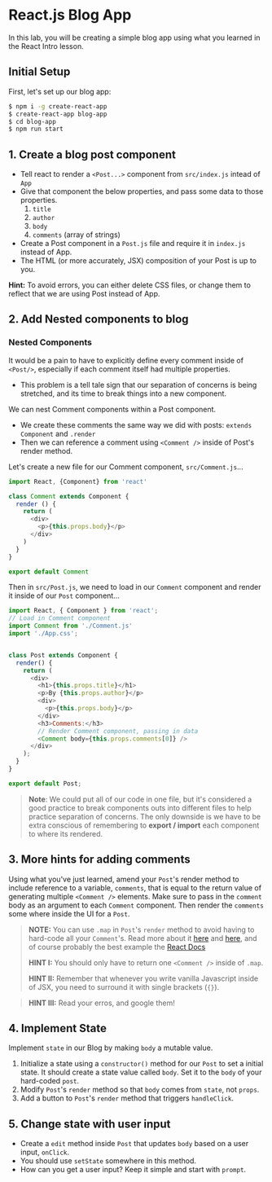 # React.js Blog App


In this lab, you will be creating a simple blog app using what you learned in the React Intro lesson. 

## Initial Setup

First, let's set up our blog app:

```bash
$ npm i -g create-react-app
$ create-react-app blog-app
$ cd blog-app
$ npm run start
```
## 1. Create a blog post component
* Tell react to render a `<Post...>` component from `src/index.js` intead of `App`
* Give that component the below properties, and pass some data to those properties.
  1. `title`
  2. `author`
  3. `body`
  4. `comments` (array of strings)
* Create a Post component in a `Post.js` file and require it in `index.js` instead of App. 
* The HTML (or more accurately, JSX) composition of your Post is up to you.

**Hint:** To avoid errors, you can either delete CSS files, or change them to reflect that we are using Post instead of App.

## 2. Add Nested components to blog

### Nested Components 

It would be a pain to have to explicitly define every comment inside of `<Post/>`, especially if each comment itself had multiple properties.
* This problem is a tell tale sign that our separation of concerns is being stretched, and its time to break things into a new component.

We can nest Comment components within a Post component.
* We create these comments the same way we did with posts: `extends Component` and `.render`
* Then we can reference a comment using `<Comment />` inside of Post's render method.

Let's create a new file for our Comment component, `src/Comment.js`...

```js
import React, {Component} from 'react'

class Comment extends Component {
  render () {
    return (
      <div>
        <p>{this.props.body}</p>
      </div>
    )
  }
}

export default Comment
```

Then in `src/Post.js`, we need to load in our `Comment` component and render it inside of our `Post` component...

```js
import React, { Component } from 'react';
// Load in Comment component
import Comment from './Comment.js'
import './App.css';


class Post extends Component {
  render() {
    return (
      <div>
        <h1>{this.props.title}</h1>
        <p>By {this.props.author}</p>
        <div>
          <p>{this.props.body}</p>
        </div>
        <h3>Comments:</h3>
        // Render Comment component, passing in data
        <Comment body={this.props.comments[0]} />
      </div>
    );
  }
}

export default Post;
```

> **Note**: We could put all of our code in one file, but it's considered a good practice to break components outs into different files to help practice separation of concerns. The only downside is we have to be extra conscious of remembering to **export / import** each component to where its rendered.


## 3. More hints for adding comments

Using what you've just learned, amend your `Post`'s render method to include reference to a variable, `comments`, that is equal to the return value of generating multiple `<Comment />` elements. Make sure to pass in the `comment` body as an argument to each `Comment` component. Then render the `comments` some where inside the UI for a `Post`.

> **NOTE:** You can use `.map` in `Post`'s `render` method to avoid having to hard-code all your `Comment`'s. Read more about it [here](https://developer.mozilla.org/en-US/docs/Web/JavaScript/Reference/Global_Objects/Array/map) and [here](http://cryto.net/~joepie91/blog/2015/05/04/functional-programming-in-javascript-map-filter-reduce/), and of course probably the best example the [React Docs](https://reactjs.org/docs/lists-and-keys.html)
>
> **HINT I:** You should only have to return one `<Comment />` inside of `.map`.
>
> **HINT II:** Remember that whenever you write vanilla Javascript inside of JSX, you need to surround it with single brackets (`{}`).

> **HINT III:** Read your erros, and google them!

## 4. Implement State 

Implement `state` in our Blog by making `body` a mutable value.

1. Initialize a state using a `constructor()` method for our `Post` to set a initial state. It should create a state value called `body`. Set it to the `body` of your hard-coded `post`.
2. Modify `Post`'s `render` method so that `body` comes from `state`, not `props`.
3. Add a button to `Post`'s `render` method that triggers `handleClick`.

## 5. Change state with user input
  * Create a `edit` method inside `Post` that updates `body` based on a user input, `onClick`.
  * You should use `setState` somewhere in this method.
  * How can you get a user input? Keep it simple and start with `prompt`.

